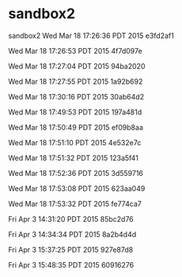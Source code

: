 # sandbox2
sandbox2
Wed Mar 18 17:26:36 PDT 2015
e3fd2af1

Wed Mar 18 17:26:53 PDT 2015
4f7d097e

Wed Mar 18 17:27:04 PDT 2015
94ba2020

Wed Mar 18 17:27:55 PDT 2015
1a92b692

Wed Mar 18 17:30:16 PDT 2015
30ab64d2

Wed Mar 18 17:49:53 PDT 2015
197a481d

Wed Mar 18 17:50:49 PDT 2015
ef09b8aa

Wed Mar 18 17:51:10 PDT 2015
4e532e7c

Wed Mar 18 17:51:32 PDT 2015
123a5f41

Wed Mar 18 17:52:36 PDT 2015
3d559716

Wed Mar 18 17:53:08 PDT 2015
623aa049

Wed Mar 18 17:53:32 PDT 2015
fe774ca7

Fri Apr  3 14:31:20 PDT 2015
85bc2d76

Fri Apr  3 14:34:34 PDT 2015
8a2b4d4d

Fri Apr  3 15:37:25 PDT 2015
927e87d8

Fri Apr  3 15:48:35 PDT 2015
60916276

